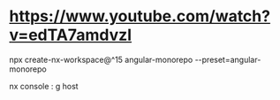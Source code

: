 

# https://www.youtube.com/watch?v=edTA7amdvzI

 npx create-nx-workspace@^15 angular-monorepo --preset=angular-monorepo

 nx console : g host
 

